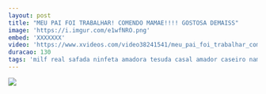 ```yaml
---
layout: post
title: "MEU PAI FOI TRABALHAR! COMENDO MAMAE!!!! GOSTOSA DEMAISS"
image: 'https://i.imgur.com/e1wfNRO.png'
embed: 'XXXXXXX'
video: 'https://www.xvideos.com/video38241541/meu_pai_foi_trabalhar_comendo_mamae_gostosa_demaiss_acesse_nosso_blog_video_completo_la_sem_anuncios_http_bit.ly_pornolegendado_ou_porno-legendado.blogspot.com'
duracao: 130
tags: 'milf real safada ninfeta amadora tesuda casal amador caseiro namorada namorado novinha gemendo namorando novata legenda escandalosa garanhao jovem-casal porno-legendado'
---
```

<a href="{{ page.url | prepend: site.baseurl | prepend: site.url }}"><img src="{{ page.image | prepend: site.baseurl | prepend: site.url }}" /></a>
